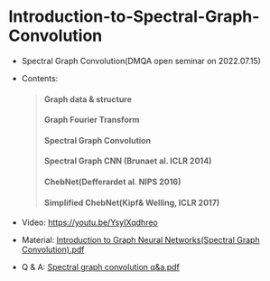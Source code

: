 # Introduction-to-Spectral-Graph-Convolution


- Spectral Graph Convolution(DMQA open seminar on 2022.07.15)

- Contents:<br/>
  >#### Graph data & structure
  >#### Graph Fourier Transform<br/> 
  >#### Spectral Graph Convolution<br/> 
  >#### Spectral Graph CNN (Brunaet al. ICLR 2014)<br/> 
  >#### ChebNet(Defferardet al. NIPS 2016)<br/> 
  >#### Simplified ChebNet(Kipf& Welling, ICLR 2017)<br/> 


- Video: https://youtu.be/YsyIXqdhreo<br/>
- Material: [Introduction to Graph Neural Networks(Spectral Graph Convolution).pdf](https://github.com/Sangmann/Introduction-to-Spectral-Graph-Convolution/files/9299584/Introduction.to.Graph.Neural.Networks.Spectral.Graph.Convolution.pdf)<br/>
- Q & A: [Spectral graph convolution q&a.pdf](https://github.com/Sangmann/Introduction-to-Spectral-Graph-Convolution/files/9299599/Spectral.graph.convolution.q.a.pdf)
